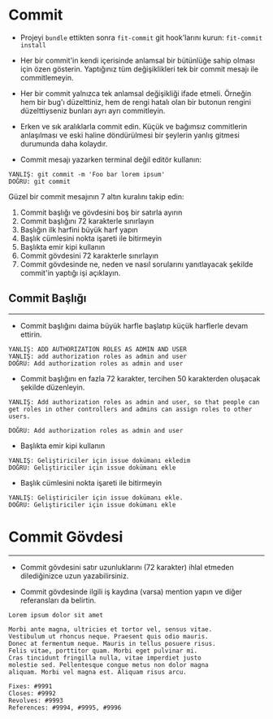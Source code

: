 # Commit

- Projeyi `bundle` ettikten sonra `fit-commit` git hook'larını kurun: `fit-commit install`

- Her bir commit'in kendi içerisinde anlamsal bir bütünlüğe sahip olması için özen gösterin. Yaptığınız tüm değişiklikleri tek bir commit mesajı ile commitlemeyin.

- Her bir commit yalnızca tek anlamsal değişikliği ifade etmeli. Örneğin hem bir bug'ı düzelttiniz, hem de rengi hatalı olan bir butonun rengini düzelttiyseniz bunları ayrı ayrı commitleyin.

- Erken ve sık aralıklarla commit edin. Küçük ve bağımsız commitlerin anlaşılması ve eski haline döndürülmesi bir şeylerin yanlış gitmesi durumunda daha kolaydır.

- Commit mesajı yazarken terminal değil editör kullanın:

```
YANLIŞ: git commit -m 'Foo bar lorem ipsum'
DOĞRU: git commit
```

Güzel bir commit mesajının 7 altın kuralını takip edin:

1. Commit başlığı ve gövdesini boş bir satırla ayırın
1. Commit başlığını 72 karakterle sınırlayın
1. Başlığın ilk harfini büyük harf yapın
1. Başlık cümlesini nokta işareti ile bitirmeyin
1. Başlıkta emir kipi kullanın
1. Commit gövdesini 72 karakterle sınırlayın
1. Commit gövdesinde ne, neden ve nasıl sorularını yanıtlayacak şekilde commit'in yaptığı işi açıklayın.


## Commit Başlığı
-----------------

- Commit başlığını daima büyük harfle başlatıp küçük harflerle devam ettirin.

```
YANLIŞ: ADD AUTHORIZATION ROLES AS ADMIN AND USER
YANLIŞ: add authorization roles as admin and user
DOĞRU: Add authorization roles as admin and user
```

- Commit başlığını en fazla 72 karakter, tercihen 50 karakterden oluşacak şekilde düzenleyin.

```
YANLIŞ: Add authorization roles as admin and user, so that people can get roles in other controllers and admins can assign roles to other users.

DOĞRU: Add authorization roles as admin and user
```

- Başlıkta emir kipi kullanın

```
YANLIŞ: Geliştiriciler için issue dokümanı ekledim
DOĞRU: Geliştiriciler için issue dokümanı ekle
```

- Başlık cümlesini nokta işareti ile bitirmeyin

```
YANLIŞ: Geliştiriciler için issue dokümanı ekle.
DOĞRU: Geliştiriciler için issue dokümanı ekle
```


# Commit Gövdesi
----------------

- Commit gövdesini satır uzunluklarını (72 karakter) ihlal etmeden dilediğinizce uzun yazabilirsiniz.

- Commit gövdesinde ilgili iş kaydına (varsa) mention yapın ve diğer referansları da belirtin.

```
Lorem ipsum dolor sit amet

Morbi ante magna, ultricies et tortor vel, sensus vitae.
Vestibulum ut rhoncus neque. Praesent quis odio mauris.
Donec at fermentum neque. Mauris in tellus posuere risus.
Felis vitae, porttitor quam. Morbi eget pulvinar mi.
Cras tincidunt fringilla nulla, vitae imperdiet justo
molestie sed. Pellentesque congue metus non dolor magna
aliquam. Morbi vel magna est. Aliquam risus arcu.

Fixes: #9991
Closes: #9992
Revolves: #9993
References: #9994, #9995, #9996
```
